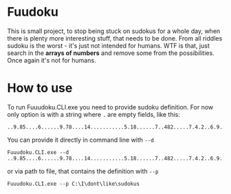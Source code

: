 # Fuudoku
This is small project, to stop being stuck on sudokus for a whole day, when there is plenty more interesting stuff, that needs to be done. From all riddles sudoku is the worst - it's just not intended for humans. 
WTF is that, just search in the <b>arrays of numbers</b>  and remove some from the possibilities. Once again it's not for humans.

# How to use
To run Fuuudoku.CLI.exe you need to provide sudoku definition. For now only option is with a string where `.` are empty fields, like this:<br>
```
..9.85....6......9.78....14...........5.18......7..482.....7.4.2..6.9....8.....7.
```
You can provide it directly in command line with `--d`
```
Fuuudoku.CLI.exe --d ..9.85....6......9.78....14...........5.18......7..482.....7.4.2..6.9....8.....7.
```
or via path to file, that contains the definition with `--p`
```
Fuuudoku.CLI.exe --p C:\I\dont\like\sudokus
```
